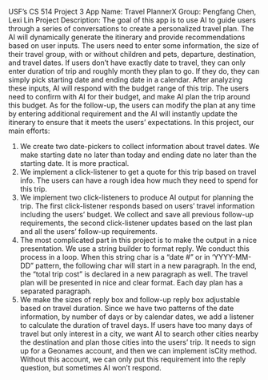 USF’s CS 514 Project 3 
App Name: Travel PlannerX 
Group: Pengfang Chen, Lexi Lin
Project Description:
The goal of this app is to use AI to guide users through a series of conversations to create a personalized travel plan. The AI will dynamically generate the itinerary and provide recommendations based on user inputs. The users need to enter some information, the size of their travel group, with or without children and pets, departure, destination, and travel dates. If users don’t have exactly date to travel, they can only enter duration of trip and roughly month they plan to go. If they do, they can simply pick starting date and ending date in a calendar. After analyzing these inputs, AI will respond with the budget range of this trip. The users need to confirm with AI for their budget, and make AI plan the trip around this budget. As for the follow-up, the users can modify the plan at any time by entering additional requirement and the AI will instantly update the itinerary to ensure that it meets the users’ expectations.
In this project, our main efforts:
1.	We create two date-pickers to collect information about travel dates. We make starting date no later than today and ending date no later than the starting date. It is more practical.
2.	We implement a click-listener to get a quote for this trip based on travel info. The users can have a rough idea how much they need to spend for this trip.
3.	We implement two click-listeners to produce AI output for planning the trip. The first click-listener responds based on users’ travel information including the users’ budget. We collect and save all previous follow-up requirements, the second click-listener updates based on the last plan and all the users’ follow-up requirements. 
4.	The most complicated part in this project is to make the output in a nice presentation. We use a string builder to format reply. We conduct this process in a loop. When this string char is a “date #” or in ‘YYYY-MM-DD” pattern, the following char will start in a new paragraph. In the end, the “total trip cost” is declared in a new paragraph as well. The travel plan will be presented in nice and clear format. Each day plan has a separated paragraph.
5.	We make the sizes of reply box and follow-up reply box adjustable based on travel duration. Since we have two patterns of the date information, by number of days or by calendar dates, we add a listener to calculate the duration of travel days.
If users have too many days of travel but only interest in a city, we want AI to search other cities nearby the destination and plan those cities into the users’ trip. It needs to sign up for a Geonames account, and then we can implement isCity method. Without this account, we can only put this requirement into the reply question, but sometimes AI won’t respond. 

